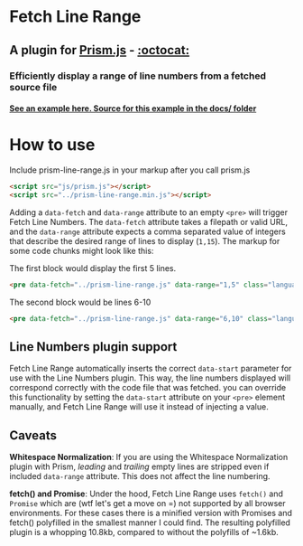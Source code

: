 # Fetch Line Range
## A plugin for [Prism.js](https://prismjs.com) -  [:octocat:](https://github.com/PrismJS/prism)
### Efficiently display a range of line numbers from a fetched source file
#### [See an example here. Source for this example in the docs/ folder](https://atomize.github.io/prism-line-range/docs/)
# How to use

Include prism-line-range.js in your markup after you call prism.js
```html
<script src="js/prism.js"></script>
<script src="../prism-line-range.min.js"></script>
```
Adding a ```data-fetch``` and ```data-range``` attribute to an empty ```<pre>``` will trigger Fetch Line Numbers. The ```data-fetch``` attribute takes a filepath or valid URL, and the ```data-range``` attribute expects a comma separated value of integers that describe the desired range of lines to display (```1,15```). The markup for some code chunks might look like this:



The first block would display the first 5 lines.
```html
<pre data-fetch="../prism-line-range.js" data-range="1,5" class="language-js line-numbers"></pre>
```
The second block would be lines 6-10
```html 
<pre data-fetch="../prism-line-range.js" data-range="6,10" class="language-js line-numbers"></pre>
```

## Line Numbers plugin support
Fetch Line Range automatically inserts the correct ```data-start``` parameter for use with the Line Numbers plugin. This way, the line numbers displayed will correspond correctly with the code file that was fetched. you can override this functionality by setting the ```data-start``` attribute on your ```<pre>``` element manually, and Fetch Line Range will use it instead of injecting a value.

## Caveats
**Whitespace Normalization**: If you are using the Whitespace Normalization plugin with Prism, *leading* and *trailing* empty lines are stripped even if included ```data-range``` attribute. This does not affect the line numbering.

**fetch() and Promise**: Under the hood, Fetch Line Range uses ```fetch()``` and ```Promise``` which are (wtf let's get a move on =) not supported by all browser environments. For these cases there is a minified version with Promises and fetch() polyfilled in the smallest manner I could find. The resulting polyfilled plugin is a whopping 10.8kb, compared to without the polyfills of ~1.6kb.